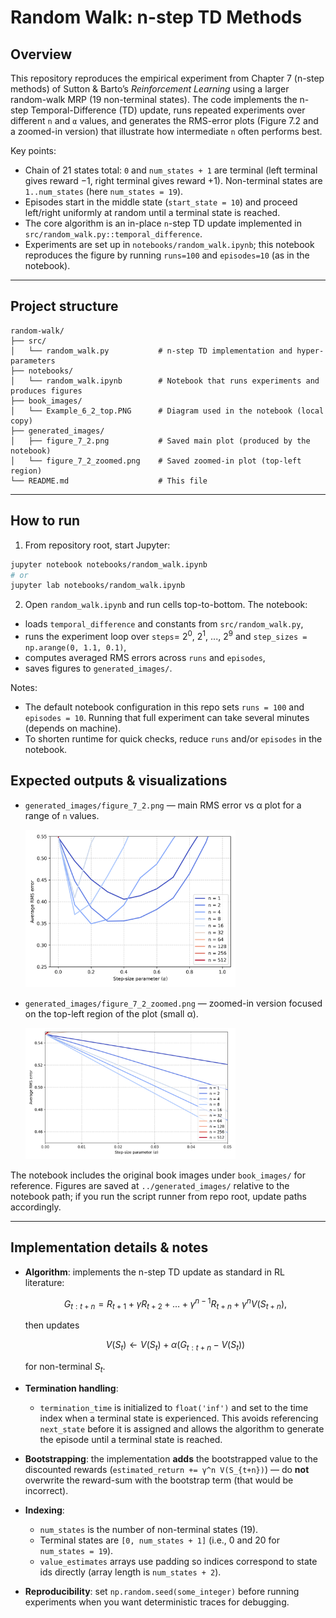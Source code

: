 # Random Walk: n-step TD Methods

## Overview

This repository reproduces the empirical experiment from Chapter 7 (n-step methods) of Sutton & Barto’s *Reinforcement Learning* using a larger random-walk MRP (19 non-terminal states). The code implements the n-step Temporal-Difference (TD) update, runs repeated experiments over different `n` and `α` values, and generates the RMS-error plots (Figure 7.2 and a zoomed-in version) that illustrate how intermediate `n` often performs best.

Key points:

* Chain of 21 states total: `0` and `num_states + 1` are terminal (left terminal gives reward −1, right terminal gives reward +1). Non-terminal states are `1..num_states` (here `num_states = 19`).
* Episodes start in the middle state (`start_state = 10`) and proceed left/right uniformly at random until a terminal state is reached.
* The core algorithm is an in-place `n`-step TD update implemented in `src/random_walk.py::temporal_difference`.
* Experiments are set up in `notebooks/random_walk.ipynb`; this notebook reproduces the figure by running `runs=100` and `episodes=10` (as in the notebook).

---

## Project structure

```
random-walk/
├── src/
│   └── random_walk.py           # n-step TD implementation and hyper-parameters
├── notebooks/
│   └── random_walk.ipynb        # Notebook that runs experiments and produces figures
├── book_images/
│   └── Example_6_2_top.PNG      # Diagram used in the notebook (local copy)
├── generated_images/
│   ├── figure_7_2.png           # Saved main plot (produced by the notebook)
│   └── figure_7_2_zoomed.png    # Saved zoomed-in plot (top-left region)
└── README.md                    # This file
```

---


## How to run

1. From repository root, start Jupyter:

```bash
jupyter notebook notebooks/random_walk.ipynb
# or
jupyter lab notebooks/random_walk.ipynb
```

2. Open `random_walk.ipynb` and run cells top-to-bottom. The notebook:

* loads `temporal_difference` and constants from `src/random_walk.py`,
* runs the experiment loop over `steps`= $2^0$, $2^1$, ..., $2^9$ and `step_sizes = np.arange(0, 1.1, 0.1)`,
* computes averaged RMS errors across `runs` and `episodes`,
* saves figures to `generated_images/`.

Notes:

* The default notebook configuration in this repo sets `runs = 100` and `episodes = 10`. Running that full experiment can take several minutes (depends on machine).
* To shorten runtime for quick checks, reduce `runs` and/or `episodes` in the notebook.


## Expected outputs & visualizations

* `generated_images/figure_7_2.png` — main RMS error vs α plot for a range of `n` values.

  <img src="generated_images/figure_7_2.png" width="70%">


* `generated_images/figure_7_2_zoomed.png` — zoomed-in version focused on the top-left region of the plot (small α).

  <img src="generated_images/figure_7_2_zoomed.png" width="70%">


The notebook includes the original book images under `book_images/` for reference. Figures are saved at `../generated_images/` relative to the notebook path; if you run the script runner from repo root, update paths accordingly.

---

## Implementation details & notes

* **Algorithm**: implements the n-step TD update as standard in RL literature:

  $$
  G_{t:t+n} = R_{t+1} + \gamma R_{t+2} + \dots + \gamma^{n-1} R_{t+n} + \gamma^n V(S_{t+n}),
  $$

  then updates

  $$
  V(S_t) \leftarrow V(S_t) + \alpha (G_{t:t+n} - V(S_t))
  $$

  for non-terminal $S_t$.
* **Termination handling**:

  * `termination_time` is initialized to `float('inf')` and set to the time index when a terminal state is experienced. This avoids referencing `next_state` before it is assigned and allows the algorithm to generate the episode until a terminal state is reached.
* **Bootstrapping**: the implementation **adds** the bootstrapped value to the discounted rewards (`estimated_return += γ^n V(S_{t+n})`) — do **not** overwrite the reward-sum with the bootstrap term (that would be incorrect).
* **Indexing**:

  * `num_states` is the number of non-terminal states (19).
  * Terminal states are `[0, num_states + 1]` (i.e., 0 and 20 for `num_states = 19`).
  * `value_estimates` arrays use padding so indices correspond to state ids directly (array length is `num_states + 2`).
* **Reproducibility**: set `np.random.seed(some_integer)` before running experiments when you want deterministic traces for debugging.